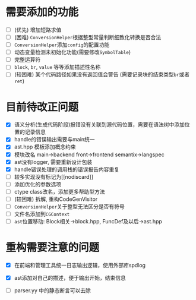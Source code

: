 # 需要添加的功能
- [ ] (优先) 增加短路求值
- [ ] (困难) `ConversionHelper`根据整型常量判断细致化转换是否合法
- [ ] `ConversionHelper`添加`config`的配置功能
- [ ] 动态变量检测未初始化功能(需要修改`SymbolTable`)
- [ ] 完整运算符
- [ ] `block`, `br`, `value` 等等添加描述性名称
- [ ] (较困难) 某个代码路径如果没有返回值会警告 (需要记录块的结束类型`br`或者`ret`)

# 目前待改正问题
- [x] 语义分析(生成代码阶段)报错没有关联到源代码位置，需要在语法树中添加位置的记录信息
- [x] handle的错误输出需要与main统一
- [x] ast.hpp 模板添加概念约束
- [x] 模块改名 main->backend front->frontend semantix->langspec
- [x] ast没有logger, 需要重新设计包装
- [x] handle错误处理的调用栈的错误报告内容重复
- [ ] 较多实现没有标记为[[nodiscard]]
- [ ] 添加优化的参数选项
- [ ] ctype class改名，添加更多帮助型方法
- [ ] (较困难) 拆解, 重构CodeGenVisitor
- [ ] `ConversionHelper`关于整型无法区分是否有符号
- [ ] 文件名添加到`CGContext`
- [ ] `ast`位置移动: Block相关->block.hpp, FuncDef及以后->ast.hpp

# 重构需要注意的问题
- [x] 在前端和管理工具统一日志输出逻辑，使用外部库spdlog
- [x] ast添加对自己的描述，便于输出开始，结束信息
- [ ] parser.yy 中的静态断言可以去除


